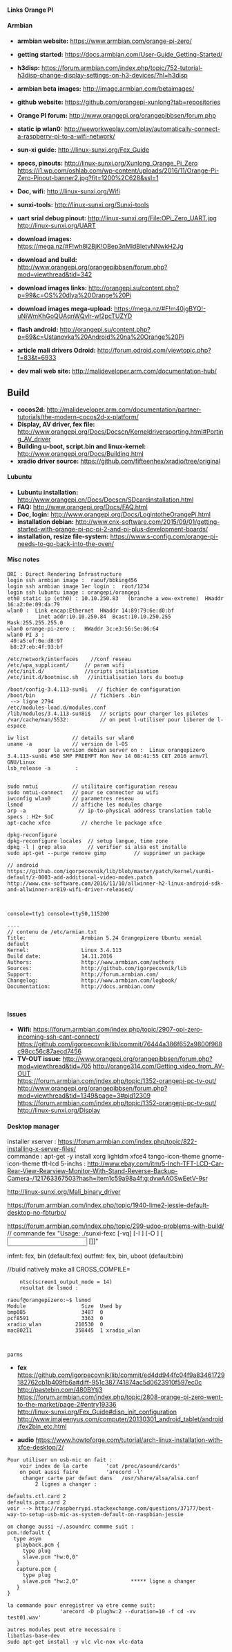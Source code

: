 


#### Links Orange PI  
#### Armbian 
- **armbian website:** https://www.armbian.com/orange-pi-zero/ 
- **getting started:** https://docs.armbian.com/User-Guide_Getting-Started/ 
- **h3disp:**  https://forum.armbian.com/index.php/topic/752-tutorial-h3disp-change-display-settings-on-h3-devices/?hl=h3disp
- **armbian beta images:** http://image.armbian.com/betaimages/ 

- **github website:** https://github.com/orangepi-xunlong?tab=repositories 
- **Orange PI forum:** http://www.orangepi.org/orangepibbsen/forum.php 
- **static ip wlan0:** http://weworkweplay.com/play/automatically-connect-a-raspberry-pi-to-a-wifi-network/ 
- **sun-xi guide:** http://linux-sunxi.org/Fex_Guide 
- **specs, pinouts:** http://linux-sunxi.org/Xunlong_Orange_Pi_Zero 
               https://i1.wp.com/oshlab.com/wp-content/uploads/2016/11/Orange-Pi-Zero-Pinout-banner2.jpg?fit=1200%2C628&ssl=1      


- **Doc, wifi:**  http://linux-sunxi.org/Wifi 
- **sunxi-tools:** http://linux-sunxi.org/Sunxi-tools 

- **uart srial debug pinout:** http://linux-sunxi.org/File:OPi_Zero_UART.jpg     
                               http://linux-sunxi.org/UART     

- **download images:** https://mega.nz/#F!wh8l2BjK!OBep3nMldBletvNNwkH2Jg    
- **download and build:** http://www.orangepi.org/orangepibbsen/forum.php?mod=viewthread&tid=342 
- **download images links:** http://orangepi.su/content.php?p=99&c=OS%20dlya%20Orange%20Pi 
- **download images mega-upload:** https://mega.nz/#F!m40jgBYQ!-uNiWmKhGoQUAqnWQvlr-w!2pcTUZYD 
- **flash android:** http://orangepi.su/content.php?p=69&c=Ustanovka%20Android%20na%20Orange%20Pi 
- **article mali drivers Odroid:** http://forum.odroid.com/viewtopic.php?f=83&t=6933 
- **dev mali web site:** http://malideveloper.arm.com/documentation-hub/ 

## Build
- **cocos2d:** http://malideveloper.arm.com/documentation/partner-tutorials/the-modern-cocos2d-x-platform/ 
- **Display, AV driver, fex file:** http://www.orangepi.org/Docs/Docscn/Kerneldriversporting.html#Porting_AV_driver 
- **Building u-boot, script.bin and linux-kernel:** http://www.orangepi.org/Docs/Building.html 
- **xradio driver source:** https://github.com/fifteenhex/xradio/tree/original 

#### Lubuntu 
- **Lubuntu installation:** http://www.orangepi.cn/Docs/Docscn/SDcardinstallation.html 
- **FAQ:** http://www.orangepi.org/Docs/FAQ.html 
- **Doc, login:** http://www.orangepi.org/Docs/LogintotheOrangePi.html 
- **installation debian:** http://www.cnx-software.com/2015/09/01/getting-started-with-orange-pi-pc-pi-2-and-pi-plus-development-boards/ 
- **installation, resize file-system:** https://www.s-config.com/orange-pi-needs-to-go-back-into-the-oven/ 
#### Misc notes 
```
DRI : Direct Rendering Infrastructure  
login ssh armbian image :  raouf/bbking456
login ssh armbian image 1er login :  root/1234
login ssh lubuntu image : orangepi/orangepi  
eth0 static ip (eth0) : 10.10.250.83   (branche a wow-extreme)  HWaddr 16:a2:0e:09:da:79 
wlan0 :  Link encap:Ethernet  HWaddr 14:89:79:6e:d0:bf
          inet addr:10.10.250.84  Bcast:10.10.250.255  Mask:255.255.255.0
wlan0 orange-pi-zero :   HWaddr 3c:e3:56:5e:86:64 
wlan0 PI 3 : 
 40:a5:ef:0e:d8:97
 b8:27:eb:4f:93:bf

/etc/network/interfaces    //conf reseau 
/etc/wpa_supplicant/     // param wifi 
/etc/init.d/             //scripts initialisation  
/etc/init.d/bootmisc.sh   //initialisation lors du bootup  

/boot/config-3.4.113-sun8i   // fichier de configuration 
/boot/bin                  // fichiers .bin 
 --> ligne 2794  
/etc/modules-load.d/modules.conf
/lib/modules/3.4.113-sun8i$   // scripts pour charger les pilotes
/var/cache/man/5532:          // on peut l-utiliser pour liberer de l-espace  

iw list              // details sur wlan0 
uname -a             // version de l-OS
          pour la version debian server on :  Linux orangepizero 3.4.113-sun8i #50 SMP PREEMPT Mon Nov 14 08:41:55 CET 2016 armv7l GNU/Linux     
lsb_release -a        : 


sudo nmtui           // utilitaire configuration reseau  
sudo nmtui-connect   // pour se connecter au wifi 
iwconfig wlan0       // parametres reseau 
lsmod                // affiche les modules charge 
arp -a                 // ip-to-physical address translation table  
specs : H2+ SoC 
apt-cache xfce          // cherche le package xfce 

dpkg-reconfigure  
dpkg-reconfigure locales  // setup langue, time zone 
dpkg -l | grep alsa       // verifier si alsa est installe 
sudo apt-get --purge remove gimp         // supprimer un package

// android 
https://github.com/igorpecovnik/lib/blob/master/patch/kernel/sun8i-default/z-0003-add-additional-video-modes.patch  
http://www.cnx-software.com/2016/11/10/allwinner-h2-linux-android-sdk-and-allwinner-xr819-wifi-driver-released/ 



console=tty1 console=ttyS0,115200  

----
// contenu de /etc/armian.txt 
Title:                  Armbian 5.24 Orangepizero Ubuntu xenial default
Kernel:                 Linux 3.4.113
Build date:             14.11.2016
Authors:                http://www.armbian.com/authors
Sources:                http://github.com/igorpecovnik/lib
Support:                http://forum.armbian.com/
Changelog:              http://www.armbian.com/logbook/
Documentation:          http://docs.armbian.com/



```


#### Issues 
- **Wifi:** https://forum.armbian.com/index.php/topic/2907-opi-zero-incoming-ssh-cant-connect/     
            https://github.com/igorpecovnik/lib/commit/76444a386f652a9800f968c98cc56c87aecd7456     
- **TV-OUT issue:** http://www.orangepi.org/orangepibbsen/forum.php?mod=viewthread&tid=705 
                 http://orange314.com/Getting_video_from_AV-OUT    
                 https://forum.armbian.com/index.php/topic/1352-orangepi-pc-tv-out/     
    http://www.orangepi.org/orangepibbsen/forum.php?mod=viewthread&tid=1349&page=3#pid12309   
    https://forum.armbian.com/index.php/topic/1352-orangepi-pc-tv-out/     
    http://linux-sunxi.org/Display    
#### Desktop manager 

 installer xserver : https://forum.armbian.com/index.php/topic/822-installing-x-server-files/      
commande : apt-get -y install xorg lightdm xfce4 tango-icon-theme gnome-icon-theme
 tft-lcd 5-inchs : http://www.ebay.com/itm/5-Inch-TFT-LCD-Car-Rear-View-Rearview-Monitor-With-Stand-Reverse-Backup-Camera-/121763367503?hash=item1c59a98a4f:g:dvwAAOSwEetV-9sr 


http://linux-sunxi.org/Mali_binary_driver 

https://forum.armbian.com/index.php/topic/1940-lime2-jessie-default-desktop-no-fbturbo/ 

https://forum.armbian.com/index.php/topic/299-udoo-problems-with-build/
// commande fex 
"Usage: ./sunxi-fexc [-vq] [-I <infmt>] [-O <outfmt>] [<input> [<output>]]" 

infmt:  fex, bin  (default:fex)
outfmt: fex, bin, uboot  (default:bin)

//build natively 
make all CROSS_COMPILE=  

```
    ntsc(screen1_output_mode = 14)
    resultat de lsmod : 

raouf@orangepizero:~$ lsmod
Module                  Size  Used by
bmp085                  3487  0
pcf8591                 3363  0
xradio_wlan           210530  0
mac80211              358445  1 xradio_wlan



parms  
```
  
- **fex** https://github.com/igorpecovnik/lib/commit/ed4dd944fc04f9a83461729182762cb1b409fb6a#diff-951c387741874ac5d0623910f597ec0c     
          http://pastebin.com/480BYtj3     
          https://forum.armbian.com/index.php/topic/2808-orange-pi-zero-went-to-the-market/page-2#entry19336     
          http://linux-sunxi.org/Fex_Guide#disp_init_configuration    
          http://www.imajeenyus.com/computer/20130301_android_tablet/android/fex2bin_etc.html 

 

- **audio** 
           https://www.howtoforge.com/tutorial/arch-linux-installation-with-xfce-desktop/2/ 
```
Pour utiliser un usb-mic on fait : 
    voir index de la carte      'cat /proc/asound/cards'
    on peut aussi faire         'arecord -l' 
     changer carte par defaut dans   /usr/share/alsa/alsa.conf     
         2 lignes a changer : 

defaults.ctl.card 2 
defaults.pcm.card 2 
voir --> http://raspberrypi.stackexchange.com/questions/37177/best-way-to-setup-usb-mic-as-system-default-on-raspbian-jessie     

on change aussi ~/.asoundrc commme suit : 
pcm.!default {
  type asym
   playback.pcm {
     type plug
     slave.pcm "hw:0,0"
   }
   capture.pcm {
     type plug
     slave.pcm "hw:2,0"                 ***** ligne a changer 
   }
}

la commande pour enregistrer va etre comme suit: 
                 'arecord -D plughw:2 --duration=10 -f cd -vv test01.wav' 

autres modules peut etre necessaire : 
libatlas-base-dev
sudo apt-get install -y vlc vlc-nox vlc-data


```  
